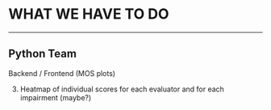 # WHAT WE HAVE TO DO

***

## Python Team

Backend / Frontend (MOS plots)

3) Heatmap of individual scores for each evaluator and for each impairment (maybe?)
